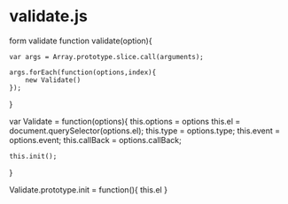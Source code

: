 # validate.js
form validate
function validate(option){

	var args = Array.prototype.slice.call(arguments);
	
	args.forEach(function(options,index){
		new Validate()
	});
}

var Validate = function(options){
	this.options = options
    this.el = document.querySelector(options.el);
	this.type = options.type;
	this.event = options.event;
	this.callBack = options.callBack;

	this.init();
}

Validate.prototype.init = function(){
	this.el
}
